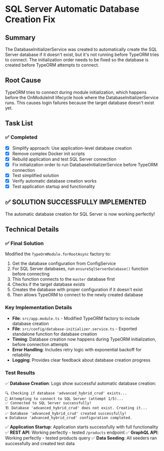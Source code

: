# SQL Server Automatic Database Creation Fix

## Summary
The DatabaseInitializerService was created to automatically create the SQL Server database if it doesn't exist, but it's not running before TypeORM tries to connect. The initialization order needs to be fixed so the database is created before TypeORM attempts to connect.

## Root Cause
TypeORM tries to connect during module initialization, which happens before the OnModuleInit lifecycle hook where the DatabaseInitializerService runs. This causes login failures because the target database doesn't exist yet.

## Task List

### ✅ Completed
- [x] Simplify approach: Use application-level database creation
- [x] Remove complex Docker init scripts  
- [x] Rebuild application and test SQL Server connection
- [x] Fix initialization order to run DatabaseInitializerService before TypeORM connection
- [x] Test simplified solution
- [x] Verify automatic database creation works
- [x] Test application startup and functionality

## ✅ SOLUTION SUCCESSFULLY IMPLEMENTED

The automatic database creation for SQL Server is now working perfectly!

## Technical Details

### ✅ Final Solution
Modified the `TypeOrmModule.forRootAsync` factory to:
1. Get the database configuration from ConfigService
2. For SQL Server databases, run `ensureSqlServerDatabase()` function before connecting
3. This function connects to the `master` database first
4. Checks if the target database exists
5. Creates the database with proper configuration if it doesn't exist
6. Then allows TypeORM to connect to the newly created database

### Key Implementation Details
- **File**: `src/app.module.ts` - Modified TypeORM factory to include database creation
- **File**: `src/config/database-initializer.service.ts` - Exported standalone function for database creation
- **Timing**: Database creation now happens during TypeORM initialization, before connection attempts
- **Error Handling**: Includes retry logic with exponential backoff for reliability
- **Logging**: Provides clear feedback about database creation progress

### Test Results
✅ **Database Creation**: Logs show successful automatic database creation:
```
🔍 Checking if database 'advanced_hybrid_crud' exists...
🔗 Attempting to connect to SQL Server (attempt 1/5)...
✅ Connected to SQL Server successfully!
🏗️ Database 'advanced_hybrid_crud' does not exist. Creating it...
✅ Database 'advanced_hybrid_crud' created successfully!
⚙️ Database 'advanced_hybrid_crud' configuration completed.
```

✅ **Application Startup**: Application starts successfully with full functionality
✅ **REST API**: Working perfectly - tested `/products` endpoint
✅ **GraphQL API**: Working perfectly - tested products query
✅ **Data Seeding**: All seeders ran successfully and created test data